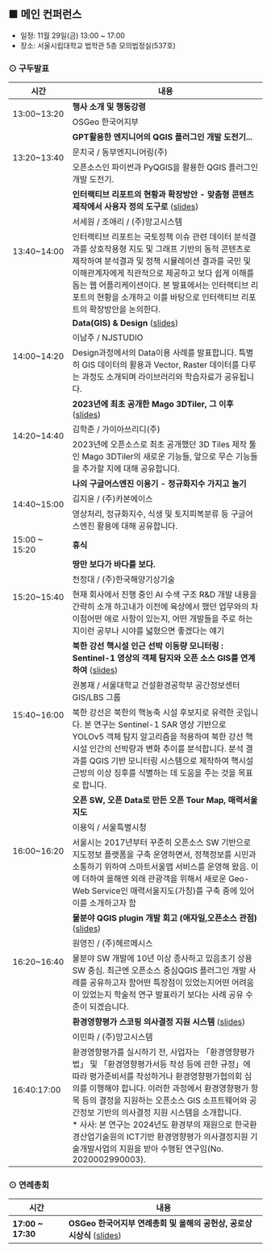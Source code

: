 ## ■ 메인 컨퍼런스
  - 일정: 11월 29일(금) 13:00 ~ 17:00
  - 장소: 서울시립대학교 법학관 5층 모의법정실(537호)
  
### ⊙ 구두발표
<table>
  <thead>
    <tr>
      <th>시간</th>
      <th>내용</th>
    </tr>
  </thead>
  <tbody>
    <tr>
      <td rowspan=2>13:00~13:20</td>
      <td><b>행사 소개 및 행동강령</b></td>
    </tr>
    <tr>
      <td>OSGeo 한국어지부</td>
    </tr>
    <tr>
      <td rowspan=3>13:20~13:40</td>
      <td>
        <b>GPT활용한  엔지니어의  QGIS 플러그인 개발  도전기...</b>
      </td>
    </tr>
    <tr>
      <td>문치국 / 동부엔지니어링(주)</td>
    </tr>
    <tr>
      <td>오픈소스인 파이썬과 PyQGIS을  활용한 QGIS 플러그인 개발 도전기.</td>
    </tr>    
    <tr>
      <td rowspan=3>13:40~14:00</td>
      <td>
        <b>인터랙티브 리포트의 현황과 확장방안 - 맞춤형 콘텐츠 제작에서 사용자 정의 도구로</b>
          (<a href="slides/FOSS4GKorea2024-InteractiveReport-SewonSeo-AeriCho.pdf">slides</a>)
      </td>
    </tr>
    <tr>
      <td>서세원 / 조애리 / (주)망고시스템</td>
    </tr>
    <tr>
      <td>인터랙티브 리포트는 국토정책 이슈 관련 데이터 분석결과를 상호작용형 지도 및 그래프 기반의 동적 콘텐츠로 제작하여 분석결과 및 정책 시뮬레이션 결과를 국민 및 이해관계자에게 직관적으로 제공하고 보다 쉽게 이해를 돕는 웹 어플리케이션이다. 본 발표에서는 인터랙티브 리포트의 현황을 소개하고 이를 바탕으로 인터랙티브 리포트의 확장방안을 논의한다.</td>
    </tr>
    <tr>
      <td rowspan=3>14:00~14:20</td>
      <td>
        <b>Data(GIS) & Design</b>
          (<a href="https://namjulee.github.io/njs-lab-public/project/2024-foss4g-korea/2024-foss4g-korea.pdf">slides</a>)
      </td>
    </tr>
    <tr>
      <td>이남주 / NJSTUDIO</td>
    </tr>
    <tr>
      <td>Design과정에서의 Data이용 사례를 발표합니다. 특별히 GIS 데이터의 활용과 Vector, Raster 데이터를 다루는 과정도 소개되며 라이브러리와 학습자료가 공유됩니다.</td>
    </tr>
    <tr>
      <td rowspan=3>14:20~14:40</td>
      <td>
        <b>2023년에 최초 공개한 Mago 3DTiler, 그 이후</b>
          (<a href="slides/FOSS4GKorea2024-mago3DTiler-HakjoonKim.pdf">slides</a>)
      </td>
    </tr>
    <tr>
      <td>김학준 / 가이아쓰리디(주)</td>
    </tr>
    <tr>
      <td>2023년에 오픈소스로 최초 공개했던 3D Tiles 제작 툴인 Mago 3DTiler의 새로운 기능들, 앞으로 무슨 기능들을 추가할 지에 대해 공유합니다.</td>
    </tr>
    <tr>
      <td rowspan=3>14:40~15:00</td>
      <td>
        <b>나의 구글어스엔진 이용기 - 정규화지수 가지고 놀기</b>
      </td>
    </tr>
    <tr>
      <td>김지윤 / (주)카본에이스</td>
    </tr>
    <tr>
      <td>영상처리, 정규화지수, 식생 및 토지피복분류 등 구글어스엔진 활용에 대해 공유합니다.</td>
    </tr>
    <tr>
      <td>15:00 ~ 15:20</td>
      <td><b>휴식</b></td>
    </tr>
    <tr>
      <td rowspan=3>15:20~15:40</td>
      <td>
        <b>땅만 보다가 바다를 보다.</b>
      </td>
    </tr>
    <tr>
      <td>천정대 / (주)한국해양기상기술</td>
    </tr>
    <tr>
      <td>현재 회사에서 진행 중인 AI 수색 구조 R&D 개발 내용을 간략히 소개 하고내가 이전에 육상에서 했던 업무와의 차이점어떤 애로 사항이 있는지, 어떤 개발들을 주로 하는지이런 공부나 시야를 넓혔으면 좋겠다는 얘기</td>
    </tr>
    <tr>
      <td rowspan=3>15:40~16:00</td>
      <td>
        <b>북한 강선 핵시설 인근 선박 이동량 모니터링 : Sentinel-1 영상의 객체 탐지와 오픈 소스 GIS를 연계하여</b>
          (<a href="slides/FOSS4GKorea2024-MonitoringVesselMovements-BongjaeKWON.pdf">slides</a>)
      </td>
    </tr>
    <tr>
      <td>권봉재 / 서울대학교 건설환경공학부 공간정보센터 GIS/LBS 그룹</td>
    </tr>
    <tr>
      <td>북한 강선은 북한의 핵농축 시설 후보지로 유력한 곳입니다. 본 연구는 Sentinel-1 SAR 영상 기반으로 YOLOv5 객체 탐지 알고리즘을 적용하여 북한 강선 핵시설 인간의 선박량과 변화 추이를 분석합니다. 분석 결과를 QGIS 기반 모니터링 시스템으로 제작하여 핵시설 근방의 이상 징후를 식별하는 데 도움을 주는 것을 목표로 합니다.</td>
    </tr>
    <tr>
      <td rowspan=3>16:00~16:20</td>
      <td>
        <b>오픈 SW, 오픈 Data로 만든 오픈 Tour Map, 매력서울지도</b>
      </td>
    </tr>
    <tr>
      <td>이용익 / 서울특별시청</td>
    </tr>
    <tr>
      <td>서울시는 2017년부터 꾸준히 오픈소스 SW 기반으로 지도정보 플랫폼을 구축 운영하면서,  정책정보를 시민과 소통하기 위하여 스마트서울맵 서비스를 운영해 왔음. 이에 더하여 올해엔 외래 관광객을 위해서 새로운 Geo-Web Service인 매력서울지도(가칭)를 구축 중에 있어 이를 소개하고자 함</td>
    </tr>
    <tr>
      <td rowspan=3>16:20~16:40</td>
      <td>
        <b>물분야 QGIS plugin 개발 회고 (애자일,오픈소스 관점)</b>
          (<a href="slides/FOSS4GKorea2024-HermeSys-YJWON.pdf">slides</a>)
      </td>
    </tr>
    <tr>
      <td>원영진 / (주)헤르메시스</td>
    </tr>
    <tr>
      <td>물분야 SW 개발에 10년 이상 종사하고 있음초기 상용 SW 중심. 최근엔 오픈소스 중심QGIS 플러그인 개발 사례를 공유하고자 함어떤 특장점이 있었는지어떤 어려움이 있었는지 학술적 연구 발표라기 보다는 사례 공유 수준이 되겠습니다.</td>
    </tr>
    <tr>
      <td rowspan=3>16:40:17:00</td>
      <td>
        <b>환경영향평가 스코핑 의사결정 지원 시스템</b>
          (<a href="slides/FOSS4GKorea2024-ScopingEIA-MinpaLee.pdf">slides</a>)
      </td>
    </tr>
    <tr>
      <td>이민파 / (주)망고시스템</td>
    </tr>
    <tr>
      <td>환경영향평가를 실시하기 전, 사업자는 「환경영향평가법」 및 「환경영향평가서등 작성 등에 관한 규정」에 따라 평가준비서를 작성하거나 환경영향평가협의회 심의를 이행해야 합니다. 이러한 과정에서 환경영향평가 항목 등의 결정을 지원하는 오픈소스 GIS 소프트웨어와 공간정보 기반의 의사결정 지원 시스템을 소개합니다.<br>
* 사사: 본 연구는 2024년도 환경부의 재원으로 한국환경산업기술원의 ICT기반 환경영향평가 의사결정지원 기술개발사업의 지원을 받아 수행된 연구임(No. 2020002990003).</td>
    </tr>
  </tbody>
</table>

### ⊙ 연례총회
<table>
  <thead>
    <tr>
      <th>시간</th>
      <th>내용</th>
    </tr>
  </thead>
  <tbody>
    <tr>
      <td><b>17:00 ~ 17:30</b></td>
      <td><b>OSGeo 한국어지부 연례총회 및 올해의 공헌상, 공로상 시상식</b>
          (<a href="https://docs.google.com/presentation/d/1FoS5phoDLMpA1KwZ3DyeiiC7ViQr-Y4LD6ZqgqnS7Ks">slides</a>)
      </td>
    </tr>
  </tbody>
</table>
